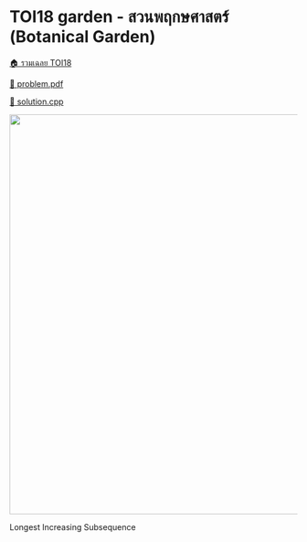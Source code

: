 <!-- @codegen_problem begin -->
# TOI18 garden - สวนพฤกษศาสตร์ (Botanical Garden)

[🏠 รวมเฉลย TOI18](../)

[💎 problem.pdf](./toi18_garden.pdf)

[🎉 solution.cpp](./toi18_garden.cpp)

<img width="700" src="https://github.com/krist7599555/toi/assets/19445033/f49b28cb-9821-4501-a709-921476f11828" />
<!-- @codegen_problem end -->

Longest Increasing Subsequence

